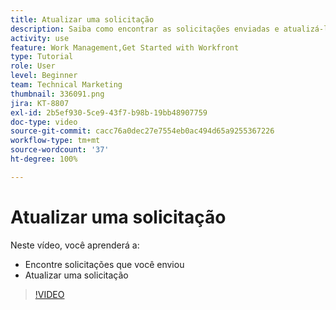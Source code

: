 ```yaml
---
title: Atualizar uma solicitação
description: Saiba como encontrar as solicitações enviadas e atualizá-las no  [!DNL  Workfront].
activity: use
feature: Work Management,Get Started with Workfront
type: Tutorial
role: User
level: Beginner
team: Technical Marketing
thumbnail: 336091.png
jira: KT-8807
exl-id: 2b5ef930-5ce9-43f7-b98b-19bb48907759
doc-type: video
source-git-commit: cacc76a0dec27e7554eb0ac494d65a9255367226
workflow-type: tm+mt
source-wordcount: '37'
ht-degree: 100%

---
```


# Atualizar uma solicitação

Neste vídeo, você aprenderá a:

* Encontre solicitações que você enviou
* Atualizar uma solicitação

>[!VIDEO](https://video.tv.adobe.com/v/336091/?quality=12&learn=on)
